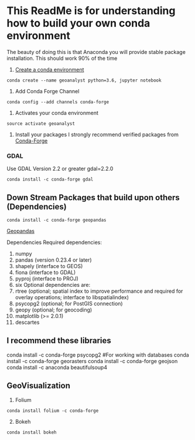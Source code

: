 # This ReadMe is for understanding how to build your own conda environment

The beauty of doing this is that Anaconda you will provide stable package installation.
This should work 90% of the time

1. [Create a conda environment](https://towardsdatascience.com/getting-started-with-python-environments-using-conda-32e9f2779307) 
```
conda create --name geoanalyst python=3.6, jupyter notebook
```
1. Add Conda Forge Channel
```
conda config --add channels conda-forge
```
1. Activates your conda environment
```
source activate geoanalyst
```

1. Install your packages
I strongly recommend verified packages from [Conda-Forge](https://conda-forge.org/)
### GDAL
Use GDAL Version 2.2 or greater gdal=2.2.0
```
conda install -c conda-forge gdal
```
## Down Stream Packages that build upon others (Dependencies)
```
conda install -c conda-forge geopandas
```
[Geopandas](http://geopandas.org/install.html)

Dependencies
Required dependencies:
1. numpy
1. pandas (version 0.23.4 or later)
1. shapely (interface to GEOS)
1. fiona (interface to GDAL)
1. pyproj (interface to PROJ)
1. six
Optional dependencies are:
1. rtree (optional; spatial index to improve performance and required for overlay operations; interface to libspatialindex)
1. psycopg2 (optional; for PostGIS connection)
1. geopy (optional; for geocoding)
1. matplotlib (>= 2.0.1)
1. descartes

## I recommend these libraries
conda install -c conda-forge psycopg2  #For working with databases
conda install -c conda-forge georasters
conda install -c conda-forge geojson
conda install -c anaconda beautifulsoup4 

## GeoVisualization
1. Folium
```
conda install folium -c conda-forge
```
2. Bokeh
```
conda install bokeh
```